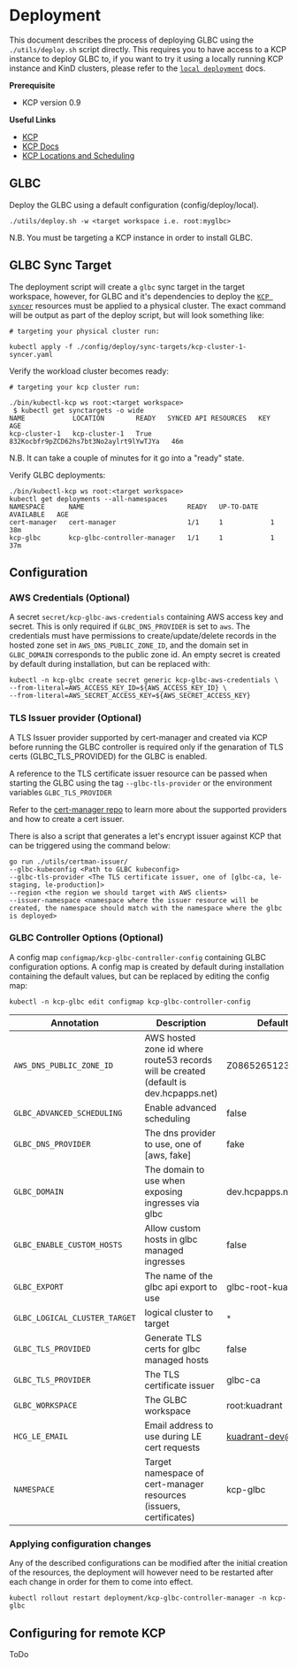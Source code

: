 # Deployment

This document describes the process of deploying GLBC using the `./utils/deploy.sh` script directly. 
This requires you to have access to a KCP instance to deploy GLBC to, if you want to try it using a locally running KCP instance and KinD clusters, please refer to the [`local deployment`](local_deployment.md) docs.

**Prerequisite**

* KCP version 0.9

**Useful Links**

* [KCP](https://github.com/kcp-dev/kcp)
* [KCP Docs](https://github.com/kcp-dev/kcp/blob/main/docs)
* [KCP Locations and Scheduling](https://github.com/kcp-dev/kcp/blob/main/docs/content/en/main/concepts/locations-and-scheduling.md)

## GLBC

Deploy the GLBC using a default configuration (config/deploy/local).

```
./utils/deploy.sh -w <target workspace i.e. root:myglbc>
```
N.B. You must be targeting a KCP instance in order to install GLBC.

## GLBC Sync Target

The deployment script will create a `glbc` sync target in the target workspace, however, for GLBC and it's dependencies to deploy the [`KCP syncer`](https://github.com/kcp-dev/kcp/blob/main/docs/content/en/main/concepts/syncer.md) resources must be applied to a physical cluster.
The exact command will be output as part of the deploy script, but will look something like:

```
# targeting your physical cluster run:

kubectl apply -f ./config/deploy/sync-targets/kcp-cluster-1-syncer.yaml
```

Verify the workload cluster becomes ready:
```
# targeting your kcp cluster run:

./bin/kubectl-kcp ws root:<target workspace>
 $ kubectl get synctargets -o wide
NAME            LOCATION        READY   SYNCED API RESOURCES   KEY                                      AGE
kcp-cluster-1   kcp-cluster-1   True                           832Kocbfr9pZCD62hs7bt3No2aylrt9lYwTJYa   46m
```
N.B. It can take a couple of minutes for it go into a "ready" state.

Verify GLBC deployments:
```
./bin/kubectl-kcp ws root:<target workspace>
kubectl get deployments --all-namespaces
NAMESPACE      NAME                          READY   UP-TO-DATE   AVAILABLE   AGE
cert-manager   cert-manager                  1/1     1            1           38m
kcp-glbc       kcp-glbc-controller-manager   1/1     1            1           37m
```

## Configuration

### AWS Credentials (Optional) 

A secret  `secret/kcp-glbc-aws-credentials` containing AWS access key and secret. This is only required if `GLBC_DNS_PROVIDER` is set to `aws`.
The credentials must have permissions to create/update/delete records in the hosted zone set in `AWS_DNS_PUBLIC_ZONE_ID`, and the
domain set in `GLBC_DOMAIN` corresponds to the public zone id. An empty secret is created by default during installation, 
but can be replaced with:

```
kubectl -n kcp-glbc create secret generic kcp-glbc-aws-credentials \
--from-literal=AWS_ACCESS_KEY_ID=${AWS_ACCESS_KEY_ID} \
--from-literal=AWS_SECRET_ACCESS_KEY=${AWS_SECRET_ACCESS_KEY}
```

### TLS Issuer provider (Optional) 

A TLS Issuer provider supported by cert-manager and created via KCP before running the GLBC controller is required only if the genaration of TLS certs (GLBC_TLS_PROVIDED) for the GLBC is enabled. 

A reference to the TLS certificate issuer resource can be passed when starting the GLBC using the tag `--glbc-tls-provider` or the environment variables `GLBC_TLS_PROVIDER`

Refer to the [cert-manager repo](https://github.com/cert-manager/cert-manager#cert-manager) to learn more about the supported providers and how to create a cert issuer.

There is also a script that generates a let's encrypt issuer against KCP that can be triggered using the command below:

```
go run ./utils/certman-issuer/ 
--glbc-kubeconfig <Path to GLBC kubeconfig> 
--glbc-tls-provider <The TLS certificate issuer, one of [glbc-ca, le-staging, le-production]> 
--region <the region we should target with AWS clients>
--issuer-namespace <namespace where the issuer resource will be created, the namespace should match with the namespace where the glbc is deployed>
```

### GLBC Controller Options (Optional)

A config map `configmap/kcp-glbc-controller-config` containing GLBC configuration options. A config map is created by 
default during installation containing the default values, but can be replaced by editing the config map:

```
kubectl -n kcp-glbc edit configmap kcp-glbc-controller-config
```

| Annotation                    | Description | Default value |
|-------------------------------| ----------- | ------------- |
| `AWS_DNS_PUBLIC_ZONE_ID`      |  AWS hosted zone id where route53 records will be created (default is dev.hcpapps.net) | Z08652651232L9P84LRSB |
| `GLBC_ADVANCED_SCHEDULING`    | Enable advanced scheduling | false |
| `GLBC_DNS_PROVIDER`           |  The dns provider to use, one of [aws, fake] | fake |
| `GLBC_DOMAIN`                 |  The domain to use when exposing ingresses via glbc | dev.hcpapps.net |
| `GLBC_ENABLE_CUSTOM_HOSTS`    | Allow custom hosts in glbc managed ingresses | false |
| `GLBC_EXPORT`                 | The name of the glbc api export to use | glbc-root-kuadrant |
| `GLBC_LOGICAL_CLUSTER_TARGET` | logical cluster to target | `*` |
| `GLBC_TLS_PROVIDED`           | Generate TLS certs for glbc managed hosts | false |
| `GLBC_TLS_PROVIDER`           | The TLS certificate issuer | glbc-ca |
| `GLBC_WORKSPACE`              | The GLBC workspace| root:kuadrant |
| `HCG_LE_EMAIL`                | Email address to use during LE cert requests | kuadrant-dev@redhat.com |
| `NAMESPACE`                   | Target namespace of cert-manager resources (issuers, certificates) | kcp-glbc |

### Applying configuration changes

Any of the described configurations can be modified after the initial creation of the resources, the deployment will however 
need to be restarted after each change in order for them to come into effect.

`kubectl rollout restart deployment/kcp-glbc-controller-manager -n kcp-glbc`


## Configuring for remote KCP

ToDo 
